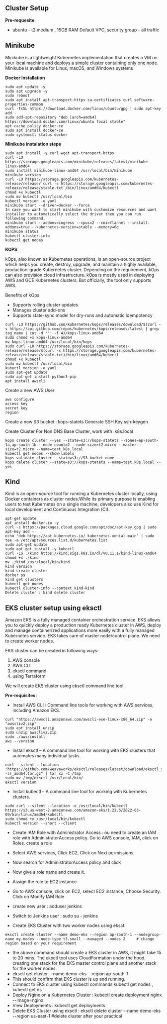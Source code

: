 ## Cluster Setup 

**Pre-requesite**
- ubuntu - t2.medium , 15GB RAM Default VPC, security group - all traffic 

## Minikube

Minikube is a lightweight Kubernetes implementation that creates a VM on your local machine and deploys a simple cluster containing only one node. Minikube is available for Linux, macOS, and Windows systems

**Docker Installation**

```
sudo apt update -y
sudo apt upgrade -y
sudo reboot
sudo apt install apt-transport-https ca-certificates curl software-properties-common
curl -fsSL https://download.docker.com/linux/ubuntu/gpg | sudo apt-key add -
sudo add-apt-repository "deb [arch=amd64] https://download.docker.com/linux/ubuntu focal stable"
apt-cache policy docker-ce
sudo apt install docker-ce
sudo systemctl status docker

```
**Minikube instalation steps** 

```
sudo apt install -y curl wget apt-transport-https
curl -LO https://storage.googleapis.com/minikube/releases/latest/minikube-linux-amd64
sudo install minikube-linux-amd64 /usr/local/bin/minikube
minikube version
curl -LO https://storage.googleapis.com/kubernetes-release/release/`curl -s https://storage.googleapis.com/kubernetes-release/release/stable.txt`/bin/linux/amd64/kubectl
chmod +x kubectl
sudo mv kubectl /usr/local/bin
kubectl version -o yaml
minikube start --driver=docker --force
In case you want to start minikube with customize resources and want installer to automatically select the driver then you can run following command,
minikube start --addons=ingress --cpus=2 --cni=flannel --install-addons=true --kubernetes-version=stable --memory=6g
minikube status
kubectl cluster-info
kubectl get nodes

```

**KOPS**

kOps, also known as Kubernetes operations, is an open-source project which helps you create, destroy, upgrade, and maintain a highly available, production-grade Kubernetes cluster. Depending on the requirement, kOps can also provision cloud infrastructure. kOps is mostly used in deploying AWS and GCE Kubernetes clusters. But officially, the tool only supports AWS.

Benefits of kOps

- Supports rolling cluster updates
- Manages cluster add-ons
- Supports state-sync model for dry-runs and automatic idempotency
  

```
curl -LO https://github.com/kubernetes/kops/releases/download/$(curl -s https://api.github.com/repos/kubernetes/kops/releases/latest | grep tag_name | cut -d '"' -f 4)/kops-linux-amd64
sudo chmod +x kops-linux-amd64
mv kops-linux-amd64 /usr/local/bin/kops
sudo curl -LO https://storage.googleapis.com/kubernetes-release/release/$(curl -s https://storage.googleapis.com/kubernetes-release/release/stable.txt)/bin/linux/amd64/kubectl
chmod +x kubectl
sudo mv kubectl /usr/local/bin
kubectl version -o yaml
sudo apt-get update
sudo apt-get install python3-pip
apt install awscli
```
Create a new AWS User 

```
aws configure
access key
secret key
region
```

Create a new S3 bucket : kops-statets
Generate SSH Key
ssh-keygen

Create Cluster 
For Non DNS Base Cluster, work with .k8s.local

```
kops create cluster --yes --state=s3://kops-statets --zones=ap-south-1a,ap-south-1b --node-count=2 --node-size=t2.micro --master-size=t2.micro --name=test.k8s.local
kubectl get nodes --show-labels
kops validate cluster --state=s3://S3-bucket-name
kops delete cluster --state=s3://kops-statets --name=test.k8s.local --yes
```

## Kind 

Kind is an open-source tool for running a Kubernetes cluster locally, using Docker containers as cluster nodes.While its primary purpose is enabling users to test Kubernetes on a single machine, developers also use Kind for local development and Continuous Integration (CI).

```
apt-get update
apt install docker.io -y
curl -s https://packages.cloud.google.com/apt/doc/apt-key.gpg | sudo apt-key add -
echo "deb https://apt.kubernetes.io/ kubernetes-xenial main" | sudo tee -a /etc/apt/sources.list.d/kubernetes.list
sudo apt-get update
sudo apt-get install -y kubectl
curl -Lo ./kind https://kind.sigs.k8s.io/dl/v0.11.1/kind-linux-amd64
chmod +x ./kind
mv ./kind /usr/local/bin/kind
kind version
kind create cluster
docker ps
kind get clusters
kubectl get nodes
kubectl cluster-info --context kind-kind
Delete cluster : kind delete cluster
```

## EKS cluster setup using eksctl

Amazon EKS is a fully managed container orchestration service. EKS allows you to quickly deploy a production ready Kubernetes cluster in AWS, deploy and manage containerized applications more easily with a fully managed Kubernetes service.
EKS takes care of master node/control plane. We need to create worker nodes.

EKS cluster can be created in following ways:

1. AWS console
2. AWS CLI
3. eksctl command
4. using Terraform

We will create EKS cluster using eksctl command line tool.

**Pre-requisites:**

- Install AWS CLI : Command line tools for working with AWS services, including Amazon EKS.

```
curl "https://awscli.amazonaws.com/awscli-exe-linux-x86_64.zip" -o "awscliv2.zip"
sudo apt install unzip
sudo unzip awscliv2.zip
sudo ./aws/install
aws --version
```
- Install eksctl – A command line tool for working with EKS clusters that automates many individual tasks.

```
curl --silent --location "https://github.com/weaveworks/eksctl/releases/latest/download/eksctl_$(uname -s)_amd64.tar.gz" | tar xz -C /tmp
sudo mv /tmp/eksctl /usr/local/bin/
eksctl version
```

- Install kubectl  – A command line tool for working with Kubernetes clusters.

```
sudo curl --silent --location -o /usr/local/bin/kubectl   https://s3.us-west-2.amazonaws.com/amazon-eks/1.22.6/2022-03-09/bin/linux/amd64/kubectl
sudo chmod +x /usr/local/bin/kubectl
kubectl version --short --client
```

- Create IAM Role with Administrator Access : ou need to create an IAM role with AdministratorAccess policy.
Go to AWS console, IAM, click on Roles. create a role

- Select AWS services, Click EC2, Click on Next permissions.
- Now search for AdministratorAccess policy and click
- Now give a role name and create it.
- Assign the role to EC2 instance
- Go to AWS console, click on EC2, select EC2 instance, Choose Security. Click on Modify IAM Role
- create new user : adduser jenkins
- Switch to Jenkins user : sudo su - jenkins
- Create EKS Cluster with two worker nodes using eksctl

```
eksctl create cluster --name demo-eks --region ap-south-1 --nodegroup-name my-nodes --node-type t3.small --managed --nodes 2     # change region based on your requirement
```
- the above command should create a EKS cluster in AWS, it might take 15 to 20 mins. The eksctl tool uses CloudFormation under the hood, creating one stack for the EKS master control plane and another stack for the worker nodes.
- eksctl get cluster --name demo-eks --region ap-south-1
- This should confirm that EKS cluster is up and running.
- Connect to EKS cluster using kubectl commands kubectl get nodes , kubectl get ns
- Deploy Nginx on a Kubernetes Cluster  : kubectl create deployment nginx --image=nginx
- View Deployments  : kubectl get deployments
- Delete EKS Cluster using eksctl :  eksctl delete cluster --name demo-eks --region us-east-1    #delete cluster after your practical
